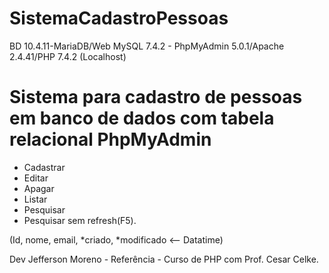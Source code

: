 # SistemaCadastroPessoas
BD 10.4.11-MariaDB/Web MySQL 7.4.2 - PhpMyAdmin 5.0.1/Apache 2.4.41/PHP 7.4.2 (Localhost)

# Sistema para cadastro de pessoas em banco de dados com tabela relacional PhpMyAdmin
* Cadastrar
* Editar
* Apagar
* Listar
* Pesquisar
* Pesquisar sem refresh(F5).

(Id, nome, email, *criado, *modificado <-- Datatime)

Dev Jefferson Moreno - Referência - Curso de PHP com Prof. Cesar Celke.


